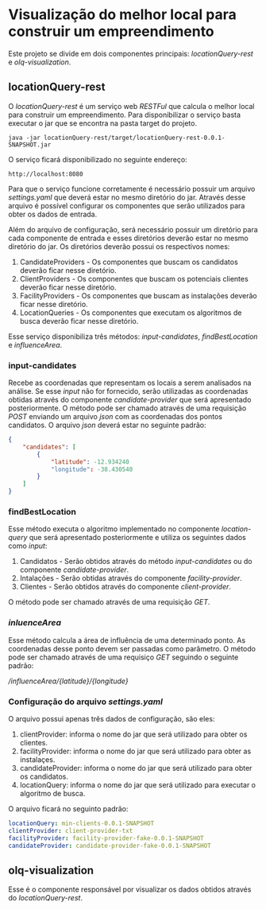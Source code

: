 
# Visualização do melhor local para construir um empreendimento

Este projeto se divide em dois componentes principais: *locationQuery-rest* e *olq-visualization*.

## locationQuery-rest

O *locationQuery-rest* é um serviço web *RESTFul* que calcula o melhor local para construir um empreendimento. Para disponibilizar o serviço basta executar o jar que se encontra na pasta target do projeto.

```
java -jar locationQuery-rest/target/locationQuery-rest-0.0.1-SNAPSHOT.jar
```
O serviço ficará disponibilizado no seguinte endereço:
```
http://localhost:8080
```

Para que o serviço funcione corretamente é necessário possuir um arquivo *settings.yaml* que deverá estar no mesmo diretório do jar. Através desse arquivo é possível configurar os componentes que serão utilizados para obter os dados de entrada.

Além do arquivo de configuração, será necessário possuir um diretório para cada componente de entrada e esses diretórios deverão estar no mesmo diretório do jar. Os diretórios deverão possui os respectivos nomes:

1. CandidateProviders - Os componentes que buscam os candidatos deverão ficar nesse diretório.
2. ClientProviders - Os componentes que buscam os potenciais clientes deverão ficar nesse diretório.
3. FacilityProviders - Os componentes que buscam as instalações deverão ficar nesse diretório.
4. LocationQueries - Os componentes que executam os algoritmos de busca deverão ficar nesse diretório.

Esse serviço disponibiliza três métodos: *input-candidates*, *findBestLocation* e *influenceArea*.

### input-candidates

Recebe as coordenadas que representam os locais a serem analisados na análise. Se esse *input* não for fornecido, serão utilizadas as coordenadas obtidas através do componente *candidate-provider* que será apresentado posteriormente. O método pode ser chamado através de uma requisição *POST* enviando um arquivo *json* com as coordenadas dos pontos candidatos. O arquivo *json* deverá estar no seguinte padrão:

```json
{
    "candidates": [
        {
            "latitude": -12.934240
            "longitude": -38.430540
        }
    ]
}
```

### findBestLocation

Esse método executa o algoritmo implementado no componente *location-query* que será apresentado posteriormente e utiliza os seguintes dados como *input*:
1. Candidatos - Serão obtidos através do método *input-candidates* ou do componente *candidate-provider*.
2. Intalações - Serão obtidas através do componente *facility-provider*.
3. Clientes - Serão obtidos através do componente *client-provider*.

O método pode ser chamado através de uma requisição *GET*.

### *inluenceArea*

Esse método calcula a área de influência de uma determinado ponto. As coordenadas desse ponto devem ser passadas como parâmetro. O método pode ser chamado através de uma requisiço *GET* seguindo o seguinte padrão:

*/influenceArea/{latitude}/{longitude}*

### Configuração do arquivo *settings.yaml*

O arquivo possui apenas três dados de configuração, são eles:

1. clientProvider: informa o nome do jar que será utilizado para obter os clientes.
2. facilityProvider: informa o nome do jar que será utilizado para obter as instalaçes.
3. candidateProvider: informa o nome do jar que será utilizado para obter os candidatos.
4. locationQuery: informa o nome do jar que será utilizado para executar o algoritmo de busca.

O arquivo ficará no seguinto padrão:

```yaml
locationQuery: min-clients-0.0.1-SNAPSHOT
clientProvider: client-provider-txt
facilityProvider: facility-provider-fake-0.0.1-SNAPSHOT
candidateProvider: candidate-provider-fake-0.0.1-SNAPSHOT
```


## olq-visualization

Esse é o componente responsável por visualizar os dados obtidos através do *locationQuery-rest*.
